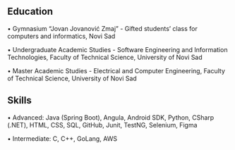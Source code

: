 <!--
**andreakatzenberger/andreakatzenberger** is a ✨ _special_ ✨ repository because its `README.md` (this file) appears on your GitHub profile.
-->

## Education
• Gymnasium “Jovan Jovanović Zmaj” - Gifted students’ class for computers and informatics, Novi Sad

• Undergraduate Academic Studies - Software Engineering and Information Technologies, Faculty of Technical Science, University of Novi Sad

• Master Academic Studies - Electrical and Computer Engineering, Faculty of Technical Science, University of Novi Sad

## Skills
• Advanced: Java (Spring Boot), Angula, Android SDK, Python, CSharp (.NET), HTML, CSS, SQL, GitHub, Junit, TestNG, Selenium, Figma

• Intermediate: C, C++, GoLang, AWS
